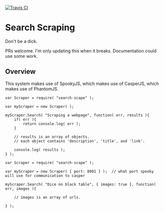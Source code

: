 [![Travis CI](https://travis-ci.org/robertkeizer/search-scrape.svg?branch=master)](https://travis-ci.org/robertkeizer/search-scrape)

# Search Scraping

Don't be a dick. 

PRs welcome. I'm only updating this when it breaks. Documentation could use some work.

## Overview

This system makes use of SpookyJS, which makes use of CasperJS, which makes use of PhantomJS.


```
var Scraper = require( "search-scape" );

var myScraper = new Scraper( );

myScraper.Search( "Scraping a webpage", function( err, results ){
	if( err ){
		return console.log( err );
	}

	// results is an array of objects.
	// each object contains 'description', 'title', and 'link'.

	console.log( results );
} );
```

```
var Scraper = require( "search-scape" );

var myScraper = new Scraper( { port: 8081 } );	// what port spooky will use for communication to casper

myScraper.Search( "Dice on black table", { images: true }, function( err, images ){
	
	// images is an array of urls.

} );
```

